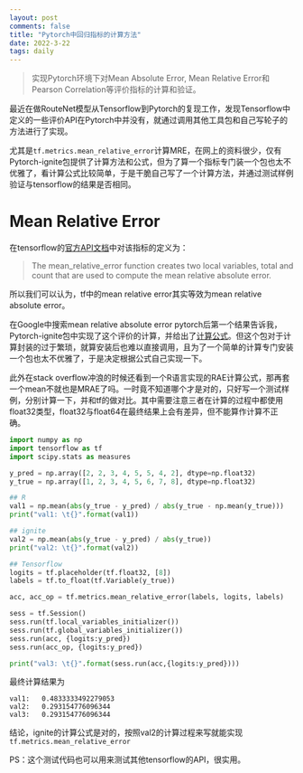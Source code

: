 ```yaml
---
layout: post
comments: false 
title: "Pytorch中回归指标的计算方法" 
date: 2022-3-22
tags: daily
---
```


> 实现Pytorch环境下对Mean Absolute Error, Mean Relative Error和Pearson Correlation等评价指标的计算和验证。

<!--more-->

最近在做RouteNet模型从Tensorflow到Pytorch的复现工作，发现Tensorflow中定义的一些评价API在Pytorch中并没有，就通过调用其他工具包和自己写轮子的方法进行了实现。

尤其是`tf.metrics.mean_relative_error`计算MRE，在网上的资料很少，仅有Pytorch-ignite包提供了计算方法和公式，但为了算一个指标专门装一个包也太不优雅了，看计算公式比较简单，于是干脆自己写了一个计算方法，并通过测试样例验证与tensorflow的结果是否相同。

# Mean Relative Error

在tensorflow的[官方API文档](https://tensorflow.google.cn/api_docs/python/tf/compat/v1/metrics/mean_relative_error)中对该指标的定义为：

> The mean_relative_error function creates two local variables, total and count that are used to compute the mean relative absolute error.

所以我们可以认为，tf中的mean relative error其实等效为mean relative absolute error。

在Google中搜索mean relative absolute error pytorch后第一个结果告诉我，Pytorch-ignite包中实现了这个评价的计算，并给出了[计算公式](https://pytorch.org/ignite/generated/ignite.contrib.metrics.regression.MeanAbsoluteRelativeError.html#ignite.contrib.metrics.regression.MeanAbsoluteRelativeError)。但这个包对于计算封装的过于繁琐，就算安装后也难以直接调用，且为了一个简单的计算专门安装一个包也太不优雅了，于是决定根据公式自己实现一下。

此外在stack overflow冲浪的时候还看到一个R语言实现的RAE计算公式，那再套一个mean不就也是MRAE了吗。一时竟不知道哪个才是对的，只好写一个测试样例，分别计算一下，并和tf的做对比。其中需要注意三者在计算的过程中都使用float32类型，float32与float64在最终结果上会有差异，但不能算作计算不正确。

```python
import numpy as np
import tensorflow as tf
import scipy.stats as measures

y_pred = np.array([2, 2, 3, 4, 5, 5, 4, 2], dtype=np.float32)
y_true = np.array([1, 2, 3, 4, 5, 6, 7, 8], dtype=np.float32)

## R
val1 = np.mean(abs(y_true - y_pred) / abs(y_true - np.mean(y_true)))
print("val1: \t{}".format(val1))

## ignite
val2 = np.mean(abs(y_true - y_pred) / abs(y_true))
print("val2: \t{}".format(val2))

## Tensorflow
logits = tf.placeholder(tf.float32, [8])
labels = tf.to_float(tf.Variable(y_true))

acc, acc_op = tf.metrics.mean_relative_error(labels, logits, labels)

sess = tf.Session()
sess.run(tf.local_variables_initializer())
sess.run(tf.global_variables_initializer())
sess.run(acc, {logits:y_pred})
sess.run(acc_op, {logits:y_pred})

print("val3: \t{}".format(sess.run(acc,{logits:y_pred})))
```

最终计算结果为
```shell
val1:   0.4833333492279053
val2:   0.293154776096344
val3:   0.293154776096344
```

结论，ignite的计算公式是对的，按照val2的计算过程来写就能实现`tf.metrics.mean_relative_error`

PS：这个测试代码也可以用来测试其他tensorflow的API，很实用。